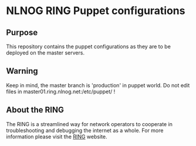 NLNOG RING Puppet configurations
================================

Purpose
-------

This repository contains the puppet configurations as they are to be
deployed on the master servers. 

Warning
-------

Keep in mind, the master branch is 'production' in puppet world.
Do not edit files in master01.ring.nlnog.net:/etc/puppet/ !

About the RING
--------------

The RING is a streamlined way for network operators to cooperate in
troubleshooting and debugging the internet as a whole. For more
information please visit the [RING][1] website. 
 
[1]: http://ring.nlnog.net/
